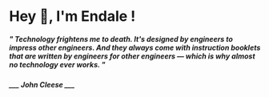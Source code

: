 <h1 title="head"> Hey 👋, I'm Endale !</h1>

**<h5><i>" Technology frightens me to death. It's designed by engineers to impress other engineers. And they always come with instruction booklets that are written by engineers for other engineers — which is why almost no technology ever works. "</i></h5>**

*<b>___ John Cleese ___</b>*
